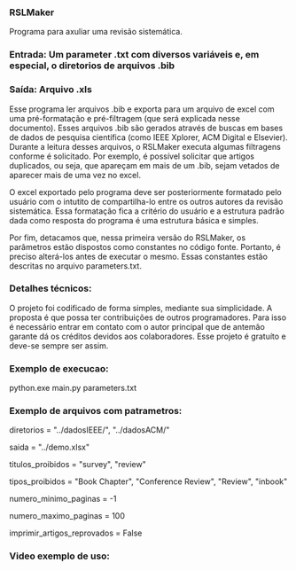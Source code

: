 ### RSLMaker
Programa para axuliar uma revisão sistemática. 

### Entrada: Um parameter .txt com diversos variáveis e, em especial, o diretorios de arquivos .bib
### Saída: Arquivo .xls

Esse programa ler arquivos .bib  e exporta para um arquivo de excel com uma pré-formatação e pré-filtragem (que será explicada nesse documento). Esses arquivos .bib são gerados através de buscas em bases de dados de pesquisa científica (como IEEE Xplorer, ACM Digital e Elsevier). Durante a leitura desses arquivos, o RSLMaker executa algumas filtragens conforme é solicitado. Por exemplo, é possível solicitar que artigos duplicados, ou seja, que apareçam em mais de um .bib, sejam vetados de aparecer mais de uma vez no excel.

O excel exportado pelo programa deve ser posteriormente formatado pelo usuário com o intutito de compartilha-lo entre os outros autores da revisão sistemática. Essa formatação fica a critério do usuário e a estrutura padrão dada como resposta do programa é uma estrutura básica e simples.

Por fim, detacamos que, nessa primeira versão do RSLMaker, os parâmetros estão dispostos como constantes no código fonte. Portanto, é preciso alterá-los antes de executar o mesmo. Essas constantes estão descritas no arquivo parameters.txt.


### Detalhes técnicos: 
O projeto foi codificado de forma simples, mediante sua simplicidade. A proposta é que possa ter contribuições de outros programadores. Para isso é necessário entrar em contato com o autor principal que de antemão garante dá os créditos devidos aos colaboradores. Esse projeto é gratuíto e deve-se sempre ser assim.


### Exemplo de execucao: 
python.exe main.py parameters.txt


### Exemplo de arquivos com patrametros:
diretorios = "../dadosIEEE/", "../dadosACM/"

saida = "../demo.xlsx"

titulos_proibidos = "survey", "review"

tipos_proibidos = "Book Chapter", "Conference Review", "Review", "inbook"

numero_minimo_paginas = -1

numero_maximo_paginas = 100

imprimir_artigos_reprovados = False


### Video exemplo de uso:
